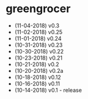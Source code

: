 # greengrocer

* (11-04-2018) v0.3
* (11-02-2018) v0.25
* (11-01-2018) v0.24
* (10-31-2018) v0.23
* (10-30-2018) v0.22
* (10-23-2018) v0.21
* (10-21-2018) v0.2
* (10-20-2018) v0.2a
* (10-18-2018) v0.12
* (10-16-2018) v0.11
* (10-14-2018) v0.1 - release
